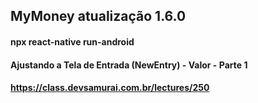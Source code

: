 ## MyMoney atualização 1.6.0

#### npx react-native run-android

#### Ajustando a Tela de Entrada (NewEntry) - Valor - Parte 1

#### https://class.devsamurai.com.br/lectures/250